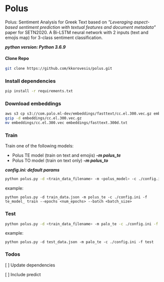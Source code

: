 # Polus
Polus: Sentiment Analysis for Greek Text based on *"Leveraging aspect-based sentiment prediction with textual features and document metadata"* paper for SETN2020. A Bi-LSTM neural network with 2 inputs (text and emojis map) for 3-class sentiment classification.

***python version: Python 3.6.9***


#### Clone Repo
```bash
git clone https://github.com/kkorovesis/polus.git
```

### Install dependencies
```bash
pip install -r requirements.txt
```

### Download embeddings
```bash
aws s3 cp s3://com.palo.ml-dev/embeddings/fasttext/cc.el.300.vec.gz embeddings/cc.el.300.vec.gz
gzip -d embeddings/cc.el.300.vec.gz
mv embeddings/cc.el.300.vec embeddings/fasttext.300d.txt
```

### Train

Train one of the following models:
* Polus TE model (train on text and emojis) ***-m polus_te***
* Polus TO model (train on text only) ***-m polus_to***

***config.ini: default params***
```bash
python polus.py -d <train_data_filename> -m <polus_model> -c ./config.ini -f <model_filename> train --epochs <num_epochs> --batch <batch_size>
```
example:
```text
python polus.py -d train_data.json -m polus_te -c ./config.ini -f te_model_ train --epochs <num_epochs> --batch <batch_size>
```

### Test
```bash
python polus.py -d <train_data_filename> -m palo_te -c ./config.ini -f test
```
example:
```text
python polus.py -d test_data.json -m palo_te -c ./config.ini -f test
```

### Todos

[ ] Update dependencies

[ ] Include predict
